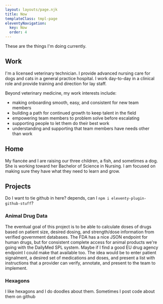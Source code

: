 ```yaml
---
layout: layouts/page.njk
title: Now
templateClass: tmpl-page
eleventyNavigation:
  key: Now
  order: 4
---
```


These are the things I'm doing currently.

## Work

I'm a licensed veterinary technician. I provide advanced nursing care for dogs and cats in a general practice hospital. I work day-to-day in a clinical role and provide training and direction for lay staff.

Beyond veterinary medicine, my work interests include:

- making onboarding smooth, easy, and consistent for new team members
- building a path for continued growth to keep talent in the field
- empowering team members to problem solve before escalating
- supporting people to let them do their best work
- understanding and supporting that team members have needs other than work

## Home

My fiancée and I are raising our three children, a fish, and sometimes a dog. She is working toward her Bachelor of Science in Nursing. I am focused on making sure they have what they need to learn and grow.

## Projects

Do I want to tie github in here? depends, can I `npm i eleventy-plugin-github-stuff`?

### Animal Drug Data

The eventual goal of this project is to be able to calculate doses of drugs based on patient size, desired dosing, and strength/dose information from verified government databases. The FDA has a nice JSON endpoint for human drugs, but for consistent complete access for animal products we're going with the DailyMed SPL system. Maybe if I find a good EU drug agency endpoint I could make that available too. The idea would be to enter patient signalment, a desired set of medications and doses, and present a list with instructions that a provider can verify, annotate, and present to the team to implement.

### Hexagons

I like hexagons and I do doodles about them. Sometimes I post code about them on github
